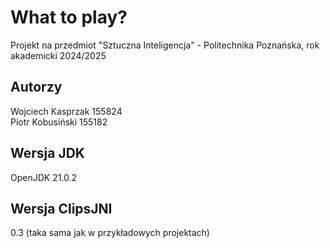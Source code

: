 # What to play? 
Projekt na przedmiot "Sztuczna Inteligencja" - Politechnika Poznańska, rok akademicki 2024/2025

## Autorzy
Wojciech Kasprzak 155824 <br/>
Piotr Kobusiński 155182

## Wersja JDK
OpenJDK 21.0.2

## Wersja ClipsJNI
0.3 (taka sama jak w przykładowych projektach)
